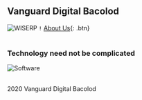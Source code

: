 ## Vanguard Digital Bacolod
![WISERP](https://avatars2.githubusercontent.com/u/40729378?s=120&v=4) `!`
[About Us](https://wiserp-ph.github.io/wiserp/about){: .btn}
<br/>
<br/>


### Technology need not be complicated 
![Software](https://raw.githubusercontent.com/WISERP-PH/wiserp/gh-pages/images/software.png)

<br/>
2020 Vanguard Digital Bacolod
